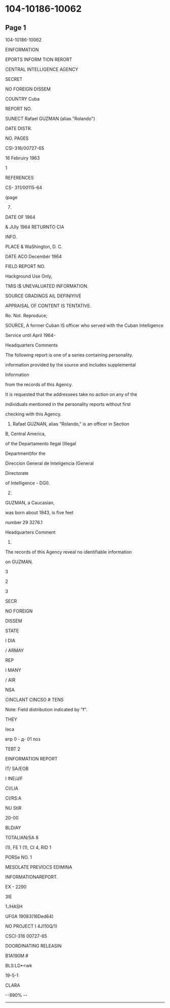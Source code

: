 # 104-10186-10062

## Page 1

104-10186-10062

EINFORMATION

EPORTS INFORM TION RERORT

CENTRAL INTELLIGENCE AGENCY

SECRET

NO FOREIGN DISSEM

COUNTRY Cuba

REPORT NO.

SUNECT Rafael GUZMAN (alias "Rolando")

DATE DISTR.

NO. PAGES

CSI-316/00727-65

16 Februiry 1963

1

REFERENCES

CS- 311/00115-64

(page

7)

DATE OF 1964

& JUly 1964 RETURNTO CIA

INFO.

PLACE & WaShington, D. C.

DATE ACO Decembér 1964

FIELD REPORT NO.

Hackground Use Only,

TMIS I$ UNEVALUATED INFORMATION.

SOURCE GRADINGS AIL DEFINIYIVE

APPRAISAL OF CONTENT IS TENTATIVE.

Ro. Not. Reproduce;

SOURCE, A former Cuban IS officer who served with the Cuban Intelligence

Service until April 1964-

Headquarters Comments

The following report is one of a series containing personality.

information provided by the source and includes supplemental

Information

from the records of this Agency.

It is requested that the addressees take no action on any of the

individuals mentioned in the personality reports without first

checking with this Agency.

1. Rafael GUZNAN, alias "Rolando," is an officer in Section

B, Central America,

of the Departamento Ilegal (Illegal

Department)for the

Direccion General de Inteligencia (General

Directorate

of Intelligence - DGI).

2.

GUZMAN, a Caucasian,

was born about 1943, is five feet

number 29 3276.1

Headquarters Comment

1.

The records of this Agency reveal no identifiable information

on GUZMAN.

3

2

3

SECR

NO FOREIGN

DISSEM

STATE

I DIA

/ ARMAY

REP

I MANY

/ AIR

NSA

CINCLANT CINCSO # TENS

Note: Field distribution indicated by "f".

THEY

loca

втр 0 - д- 01 поз

TEBT 2

EINFORMATION REPORT

IT/ SA/EOB

I INE/J/F

CI/LIA

CI/RS:A

NU StiR

20-00

BLD/AY

TOTALIAN/SA 8

(1), FE 1 (1), CI 4, RID 1

PORSe NO. 1

MESOLATE PREVIOCS EDIMINA

INFORMATIONAREPORT.

EX - 2290

3IE

1./HASH

UFGA 19083(16Ded64)

NO PROJECT I 4J110Q/1)

CSCI-316 00727-65

DOORDINATING RELEASIN

B1A190M #

BLS:LD•<wk

19-5-1

CLARA

--890% --

---

